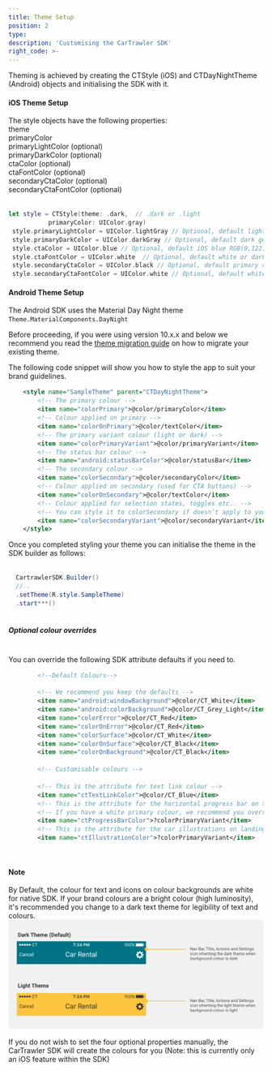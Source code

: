 ```yaml
---
title: Theme Setup
position: 2
type: 
description: 'Customising the CarTrawler SDK'
right_code: >- 
---  
```

Theming is achieved by creating the CTStyle (iOS) and CTDayNightTheme (Android) objects and initialising the SDK with it.

<h4>iOS Theme Setup</h4>

The style objects have the following properties:
<br/>
theme
<br>primaryColor
<br>primaryLightColor (optional)
<br>primaryDarkColor (optional)<br>ctaColor (optional)
<br>ctaFontColor (optional)
<br>secondaryCtaColor (optional)
<br>secondaryCtaFontColor (optional)

  ```swift

  let style = CTStyle(theme: .dark,  // .dark or .light
             primaryColor: UIColor.gray)
   style.primaryLightColor = UIColor.lightGray // Optional, default light generated based on primary color
   style.primaryDarkColor = UIColor.darkGray // Optional, default dark generated based on primary color
   style.ctaColor = UIColor.blue // Optional, default iOS blue RGB(0,122,255)
   style.ctaFontColor = UIColor.white  // Optional, default white or dark based on theme
   style.secondaryCtaColor = UIColor.black // Optional, default primary color
   style.secondaryCtaFontColor = UIColor.white // Optional, default white or dark based on theme

  ``` 

<h4>Android Theme Setup</h4>

The Android SDK uses the Material Day Night theme ```Theme.MaterialComponents.DayNight```

Before proceeding, if you were using version 10.x.x and below we recommend you read the <a href="https://cartrawler.github.io/#section_androidtheme_migration" target="_blank">theme migration guide</a> on how to migrate your existing theme.

The following code snippet will show you how to style the app to suit your brand guidelines.

```xml
    <style name="SampleTheme" parent="CTDayNightTheme">
        <!-- The primary colour -->
        <item name="colorPrimary">@color/primaryColor</item>
        <!-- Colour applied on primary -->
        <item name="colorOnPrimary">@color/textColor</item>
        <!-- The primary variant colour (light or dark) -->
        <item name="colorPrimaryVariant">@color/primaryVariant</item>
        <!-- The status bar colour -->
        <item name="android:statusBarColor">@color/statusBar</item>
        <!-- The secondary colour -->
        <item name="colorSecondary">@color/secondaryColor</item>
        <!-- Colour applied on secondary (used for CTA buttons) -->
        <item name="colorOnSecondary">@color/textColor</item>
        <!-- Colour applied for selection states, toggles etc.. -->
        <!-- You can style it to colorSecondary if doesn’t apply to your case -->
        <item name="colorSecondaryVariant">@color/secondaryVariant</item>
    </style>
```

Once you completed styling your theme you can initialise the theme in the SDK builder as follows:

```java

  CartrawlerSDK.Builder()
  //..
  .setTheme(R.style.SampleTheme)
  .start***()
  
```

<h5>Optional colour overrides</h5>
<br>
You can override the following SDK attribute defaults if you need to.

```xml
        <!--Default Colours-->

        <!-- We recommend you keep the defaults -->
        <item name="android:windowBackground">@color/CT_White</item>
        <item name="android:colorBackground">@color/CT_Grey_Light</item>
        <item name="colorError">@color/CT_Red</item>
        <item name="colorOnError">@color/CT_Red</item>
        <item name="colorSurface">@color/CT_White</item>
        <item name="colorOnSurface">@color/CT_Black</item>
        <item name="colorOnBackground">@color/CT_Black</item>

        <!-- Customisable colours -->

        <!-- This is the attribute for text link colour -->
        <item name="ctTextLinkColor">@color/CT_Blue</item>
        <!-- This is the attribute for the horizontal progress bar on the availability screen. -->
        <!-- If you have a white primary colour, we recommend you override this in the theme and use your secondaryColor -->
        <item name="ctProgressBarColor">?colorPrimaryVariant</item>
        <!-- This is the attribute for the car illustrations on landing and booking confirmation screens -->
        <item name="ctIllustrationColor">?colorPrimaryVariant</item>
```

<br/>

<h4>Note</h4>

By Default, the colour for text and icons on colour backgrounds are white for native SDK. If your brand colours are a bright colour (high luminosity), it's recommended you change to a dark text theme for legibility of text and colours.
<picture>
  <source media="(max-width: 799px)" srcset="/uploads/theming-example.png">
  <source media="(min-width: 800px)" srcset="/uploads/theming-example.png">
  <img src="/uploads/theming-example.png">
</picture>

If you do not wish to set the four optional properties manually, the CarTrawler SDK will create the colours for you (Note: this is currently only an iOS feature within the SDK)
